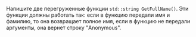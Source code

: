 Напишите две перегруженные функции `std::string GetFullName()`. Эти функции должны работать так: если в функцию передали имя и фамилию, то она возвращает полное имя, если в функцию не передали аргументы, она вернет строку "Anonymous".
